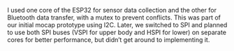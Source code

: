 I used one core of the ESP32 for sensor data collection and the other for Bluetooth data transfer, with a mutex to prevent conflicts. This was part of our initial mocap prototype using I2C. Later, we switched to SPI and planned to use both SPI buses (VSPI for upper body and HSPI for lower) on separate cores for better performance, but didn’t get around to implementing it.
